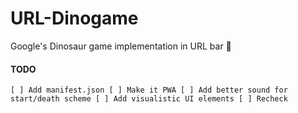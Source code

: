 # URL-Dinogame
Google's Dinosaur game implementation in URL bar 🦕

#### TODO
`
[ ] Add manifest.json
[ ] Make it PWA
[ ] Add better sound for start/death scheme
[ ] Add visualistic UI elements
[ ] Recheck
`
